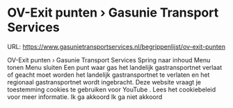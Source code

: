 # OV-Exit punten › Gasunie Transport Services

URL: https://www.gasunietransportservices.nl/begrippenlijst/ov-exit-punten

OV-Exit punten › Gasunie Transport Services
Spring naar inhoud
Menu tonen
Menu sluiten
Een punt waar
gas
het
landelijk gastransportnet
verlaat of geacht moet worden het
landelijk gastransportnet
te verlaten en het
regionaal gastransportnet
wordt ingebracht.
Deze website vraagt je toestemming cookies te gebruiken voor
YouTube
. Lees het
cookiebeleid
voor meer informatie.
Ik ga akkoord
Ik ga niet akkoord